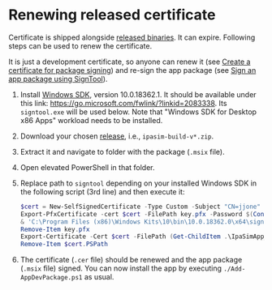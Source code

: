 # Renewing released certificate

Certificate is shipped alongside [released binaries](https://github.com/ipasimulator/ipasim/releases).
It can expire.
Following steps can be used to renew the certificate.

It is just a development certificate, so anyone can renew it
(see [Create a certificate for package signing](https://docs.microsoft.com/en-us/windows/msix/package/create-certificate-package-signing))
and re-sign the app package
(see [Sign an app package using SignTool](https://docs.microsoft.com/en-us/windows/msix/package/sign-app-package-using-signtool)).

1. Install [Windows SDK](https://developer.microsoft.com/en-us/windows/downloads/sdk-archive/), version 10.0.18362.1.
   It should be available under this link:
   <https://go.microsoft.com/fwlink/?linkid=2083338>.
   Its `signtool.exe` will be used below.
   Note that "Windows SDK for Desktop x86 Apps" workload needs to be installed.
2. Download your chosen [release](https://github.com/ipasimulator/ipasim/releases), i.e., `ipasim-build-v*.zip`.
3. Extract it and navigate to folder with the package (`.msix` file).
4. Open elevated PowerShell in that folder.
5. Replace path to `signtool` depending on your installed Windows SDK in the following script (3rd line) and then execute it:

   ```ps1
   $cert = New-SelfSignedCertificate -Type Custom -Subject "CN=jjone" -KeyUsage DigitalSignature -FriendlyName "ipaSim" -CertStore Cert:\CurrentUser\My\ -TextExtension @("2.5.29.37={text}1.3.6.1.5.5.7.3.3", "2.5.29.19={text}")
   Export-PfxCertificate -cert $cert -FilePath key.pfx -Password $(ConvertTo-SecureString -String "ipaSim" -Force -AsPlainText)
   & 'C:\Program Files (x86)\Windows Kits\10\bin\10.0.18362.0\x64\signtool.exe' sign /fd sha256 /a /f key.pfx /p ipaSim .\IpaSimApp_*.msix
   Remove-Item key.pfx
   Export-Certificate -Cert $cert -FilePath (Get-ChildItem .\IpaSimApp_*.cer).name
   Remove-Item $cert.PSPath
   ```

6. The certificate (`.cer` file) should be renewed and the app package (`.msix` file) signed. You can now install the app by executing `./Add-AppDevPackage.ps1` as usual.
